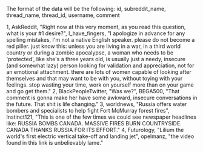 The format of the data will be the following:
id, subreddit_name, thread_name, thread_id, username, comment



1, AskReddit, "Right now at this very moment, as you read this question, what is your #1 desire?", I_have_fingers, "I apologize in advance for any spelling mistakes, I'm not a native English speaker. please do not become a red piller. just know this: unless you are living in a war, in a third world country or during a zombie apocalypse, a woman who needs to be 'protected', like she's a three years old, is usually just a needy, insecure (and somewhat lazy) person looking for validation and appreciation, not for an emotional attachment. there are lots of women capable of looking after themselves and that may want to be with you, without toying with your feelings. stop wasting your time, work on yourself more than on your game and go get them."
2, BlackPeopleTwitter, "Was we?", BEGA500, "That comment is gonna make her have some awkward, insecure conversations in the future. That shit is life changing."
3, worldnews, "Russia offers water bombers and specialists to help fight Fort McMurray forest fires", Instinct121, "This is one of the few times we could see newspaper headlines like: RUSSIA BOMBS CANADA. MASSIVE FIRES BURN COUNTRYSIDE. CANADA THANKS RUSSIA FOR ITS EFFORT."
4, Futurology, "Lilium the world's first electric vertical take-off and landing jet", opelmanz, "the video found in this link is unbelievably lame."
